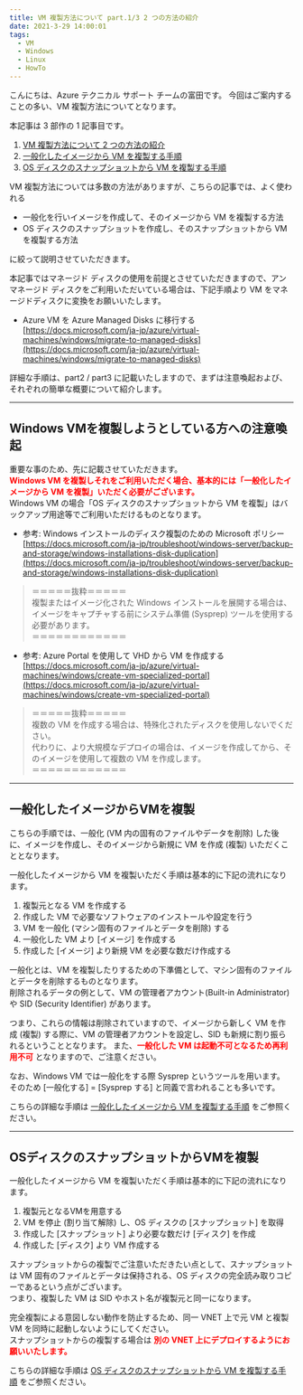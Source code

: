 ```yaml
---
title: VM 複製方法について part.1/3 2 つの方法の紹介
date: 2021-3-29 14:00:01
tags:
  - VM
  - Windows
  - Linux
  - HowTo
---
```


こんにちは、Azure テクニカル サポート チームの富田です。
今回はご案内することの多い、VM 複製方法についてとなります。

本記事は 3 部作の 1 記事目です。
 1. [VM 複製方法について 2 つの方法の紹介](https://jpaztech.github.io/blog/vm/vm-replica-1)
 2. [一般化したイメージから VM を複製する手順](https://jpaztech.github.io/blog/vm/vm-replica-2)
 3. [OS ディスクのスナップショットから VM を複製する手順](https://jpaztech.github.io/blog/vm/vm-replica-3)

VM 複製方法については多数の方法がありますが、こちらの記事では、よく使われる
 - 一般化を行いイメージを作成して、そのイメージから VM を複製する方法
 - OS ディスクのスナップショットを作成し、そのスナップショットから VM を複製する方法

に絞って説明させていただきます。  

本記事ではマネージド ディスクの使用を前提とさせていただきますので、アンマネージド ディスクをご利用いただいている場合は、下記手順より VM をマネージドディスクに変換をお願いいたします。

- Azure VM を Azure Managed Disks に移行する  
[https://docs.microsoft.com/ja-jp/azure/virtual-machines/windows/migrate-to-managed-disks](https://docs.microsoft.com/ja-jp/azure/virtual-machines/windows/migrate-to-managed-disks)

詳細な手順は、part2 / part3 に記載いたしますので、まずは注意喚起および、それぞれの簡単な概要について紹介します。

---
## Windows VMを複製しようとしている方への注意喚起

重要な事のため、先に記載させていただきます。  
**<span style="color:red">Windows VM を複製しそれをご利用いただく場合、基本的には「一般化したイメージから VM を複製」いただく必要がございます。</span>**   
Windows VM の場合「OS ディスクのスナップショットから VM を複製」はバックアップ用途等でご利用いただけるものとなります。  

- 参考: Windows インストールのディスク複製のための Microsoft ポリシー  
[https://docs.microsoft.com/ja-jp/troubleshoot/windows-server/backup-and-storage/windows-installations-disk-duplication](https://docs.microsoft.com/ja-jp/troubleshoot/windows-server/backup-and-storage/windows-installations-disk-duplication)
 
>＝＝＝＝＝抜粋＝＝＝＝＝  
>複製またはイメージ化された Windows インストールを展開する場合は、イメージをキャプチャする前にシステム準備 (Sysprep) ツールを使用する必要があります。  
>＝＝＝＝＝＝＝＝＝＝＝＝  
 
- 参考: Azure Portal を使用して VHD から VM を作成する  
[https://docs.microsoft.com/ja-jp/azure/virtual-machines/windows/create-vm-specialized-portal](https://docs.microsoft.com/ja-jp/azure/virtual-machines/windows/create-vm-specialized-portal)
 
>＝＝＝＝＝抜粋＝＝＝＝＝  
>複数の VM を作成する場合は、特殊化されたディスクを使用しないでください。  
>代わりに、より大規模なデプロイの場合は、イメージを作成してから、そのイメージを使用して複数の VM を作成します。  
>＝＝＝＝＝＝＝＝＝＝＝＝  

---
## 一般化したイメージからVMを複製

こちらの手順では、一般化 (VM 内の固有のファイルやデータを削除) した後に、イメージを作成し、そのイメージから新規に VM を作成 (複製) いただくこととなります。

一般化したイメージから VM を複製いただく手順は基本的に下記の流れになります。
1. 複製元となる VM を作成する
2. 作成した VM で必要なソフトウェアのインストールや設定を行う
3. VM を一般化 (マシン固有のファイルとデータを削除) する
4. 一般化した VM より [イメージ] を作成する
5. 作成した [イメージ] より新規 VM を必要な数だけ作成する

一般化とは、VM を複製したりするための下準備として、マシン固有のファイルとデータを削除するものとなります。  
削除されるデータの例として、VM の管理者アカウント(Built-in Administrator) や SID (Security Identifier) があります。  

つまり、これらの情報は削除されていますので、イメージから新しく VM を作成 (複製) する際に、VM の管理者アカウントを設定し、SID も新規に割り振られるということとなります。
また、**<span style="color:red">一般化した VM は起動不可となるため再利用不可</span>** となりますので、ご注意ください。

なお、Windows VM では一般化をする際 Sysprep というツールを用います。  
そのため [一般化する] = [Sysprep する] と同義で言われることも多いです。

こちらの詳細な手順は [一般化したイメージから VM を複製する手順](https://jpaztech.github.io/blog/vm/vm-replica-2) をご参照ください。

---
## OSディスクのスナップショットからVMを複製

一般化したイメージから VM を複製いただく手順は基本的に下記の流れになります。

1. 複製元となるVMを用意する
2. VM を停止 (割り当て解除) し、OS ディスクの [スナップショット] を取得
3. 作成した [スナップショット] より必要な数だけ [ディスク] を作成
4. 作成した [ディスク] より VM 作成する

スナップショットからの複製でご注意いただきたい点として、スナップショットは VM 固有のファイルとデータは保持される、OS ディスクの完全読み取りコピーであるという点がございます。  
つまり、複製した VM は SID やホスト名が複製元と同一になります。   

完全複製による意図しない動作を防止するため、同一 VNET 上で元 VM と複製 VM を同時に起動しないようにしてください。  
スナップショットからの複製する場合は **<span style="color:red">別の VNET 上にデプロイするようにお願いいたします。</span>**     

こちらの詳細な手順は [OS ディスクのスナップショットから VM を複製する手順](https://jpaztech.github.io/blog/vm/vm-replica-3) をご参照ください。






